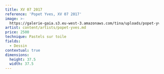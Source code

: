 ```yaml
---
title: XV 07 2017
reference: 'Popet Yves, XV 07 2017'
image: >-
  https://galerie-gaia.s3.eu-west-3.amazonaws.com/tina/uploads/popet-yves/galerie-gaia-popet-yves-15_2017_P37,5.jpeg
artist: content/artists/popet-yves.md
price: 2500
technique: Pastels sur toile
fields:
  - Dessin
contextual: true
dimensions:
  height: 37.5
  width: 37.5
---
```


